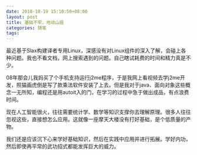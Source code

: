 ```yaml
---
date: 2018-10-19 15:10:50+08:00
layout: post
title: 基础不牢，地动山摇
categories: 随笔
tags: 
---
```


最近基于Slax构建译者专用Linux，深感没有对Linux组件的深入了解，会碰上各种问题。我也不看文档，网上搜索遇到的问题。自己瞎试耗费的时间和精力真是不少。

08年那会儿我妈买了个手机支持运行j2me程序，于是我网上看视频去学j2me开发，照猫画虎倒是写了款乘法软件安装了上去。但是我对于java、面向对象这些概念一无所知，编程还是用autoit入的门，在学习的过程中急于做出成品，有点浪费时间。

现在人工智能很火，往往需要统计学、数学等知识支撑你去理解原理。很多人往往忽视这些，直接想怎么应用。这就像一座摩天大楼没有打好基础，是个低质量的产物。

我们还是应该沉下心来学好基础知识，然后在实践中应用并进行拓展。学好内功，然后即使再平常的武功招式都能发挥巨大的威力。

